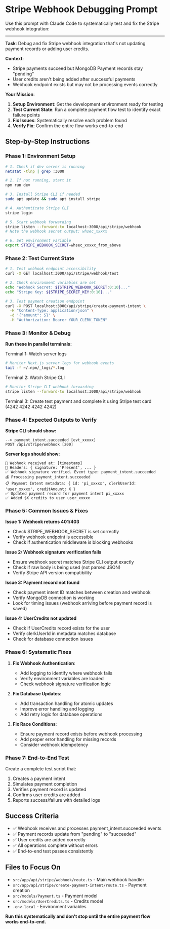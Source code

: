 # Stripe Webhook Debugging Prompt

Use this prompt with Claude Code to systematically test and fix the Stripe webhook integration:

---

**Task**: Debug and fix Stripe webhook integration that's not updating payment records or adding user credits.

**Context**:
- Stripe payments succeed but MongoDB Payment records stay "pending"
- User credits aren't being added after successful payments
- Webhook endpoint exists but may not be processing events correctly

**Your Mission**:
1. **Setup Environment**: Get the development environment ready for testing
2. **Test Current State**: Run a complete payment flow test to identify exact failure points
3. **Fix Issues**: Systematically resolve each problem found
4. **Verify Fix**: Confirm the entire flow works end-to-end

## Step-by-Step Instructions

### Phase 1: Environment Setup
```bash
# 1. Check if dev server is running
netstat -tlnp | grep :3000

# 2. If not running, start it
npm run dev

# 3. Install Stripe CLI if needed
sudo apt update && sudo apt install stripe

# 4. Authenticate Stripe CLI
stripe login

# 5. Start webhook forwarding
stripe listen --forward-to localhost:3000/api/stripe/webhook
# Note the webhook secret output: whsec_xxxxx

# 6. Set environment variable
export STRIPE_WEBHOOK_SECRET=whsec_xxxxx_from_above
```

### Phase 2: Test Current State
```bash
# 1. Test webhook endpoint accessibility
curl -X GET localhost:3000/api/stripe/webhook/test

# 2. Check environment variables are set
echo "Webhook Secret: ${STRIPE_WEBHOOK_SECRET:0:10}..."
echo "Stripe Key: ${STRIPE_SECRET_KEY:0:10}..."

# 3. Test payment creation endpoint
curl -X POST localhost:3000/api/stripe/create-payment-intent \
  -H "Content-Type: application/json" \
  -d '{"amount": 5}' \
  -H "Authorization: Bearer YOUR_CLERK_TOKEN"
```

### Phase 3: Monitor & Debug
**Run these in parallel terminals:**

Terminal 1: Watch server logs
```bash
# Monitor Next.js server logs for webhook events
tail -f ~/.npm/_logs/*.log
```

Terminal 2: Watch Stripe CLI
```bash
# Monitor Stripe CLI webhook forwarding
stripe listen --forward-to localhost:3000/api/stripe/webhook
```

Terminal 3: Create test payment and complete it using Stripe test card (4242 4242 4242 4242)

### Phase 4: Expected Outputs to Verify

**Stripe CLI should show:**
```
--> payment_intent.succeeded [evt_xxxxx]
POST /api/stripe/webhook [200]
```

**Server logs should show:**
```
🔔 Webhook received at: [timestamp]
📧 Headers: { signature: 'Present', ... }
✅ Webhook signature verified. Event type: payment_intent.succeeded
💰 Processing payment_intent.succeeded
📋 Payment Intent metadata: { id: 'pi_xxxxx', clerkUserId: 'user_xxxxx', creditAmount: X }
✅ Updated payment record for payment intent pi_xxxxx
✅ Added $X credits to user user_xxxxx
```

### Phase 5: Common Issues & Fixes

**Issue 1: Webhook returns 401/403**
- Check STRIPE_WEBHOOK_SECRET is set correctly
- Verify webhook endpoint is accessible
- Check if authentication middleware is blocking webhooks

**Issue 2: Webhook signature verification fails**
- Ensure webhook secret matches Stripe CLI output exactly
- Check if raw body is being used (not parsed JSON)
- Verify Stripe API version compatibility

**Issue 3: Payment record not found**
- Check payment intent ID matches between creation and webhook
- Verify MongoDB connection is working
- Look for timing issues (webhook arriving before payment record is saved)

**Issue 4: UserCredits not updated**
- Check if UserCredits record exists for the user
- Verify clerkUserId in metadata matches database
- Check for database connection issues

### Phase 6: Systematic Fixes

1. **Fix Webhook Authentication**:
   - Add logging to identify where webhook fails
   - Verify environment variables are loaded
   - Check webhook signature verification logic

2. **Fix Database Updates**:
   - Add transaction handling for atomic updates
   - Improve error handling and logging
   - Add retry logic for database operations

3. **Fix Race Conditions**:
   - Ensure payment record exists before webhook processing
   - Add proper error handling for missing records
   - Consider webhook idempotency

### Phase 7: End-to-End Test
Create a complete test script that:
1. Creates a payment intent
2. Simulates payment completion
3. Verifies payment record is updated
4. Confirms user credits are added
5. Reports success/failure with detailed logs

## Success Criteria
- ✅ Webhook receives and processes payment_intent.succeeded events
- ✅ Payment records update from "pending" to "succeeded"
- ✅ User credits are added correctly
- ✅ All operations complete without errors
- ✅ End-to-end test passes consistently

## Files to Focus On
- `src/app/api/stripe/webhook/route.ts` - Main webhook handler
- `src/app/api/stripe/create-payment-intent/route.ts` - Payment creation
- `src/models/Payment.ts` - Payment model
- `src/models/UserCredits.ts` - Credits model
- `.env.local` - Environment variables

**Run this systematically and don't stop until the entire payment flow works end-to-end.**